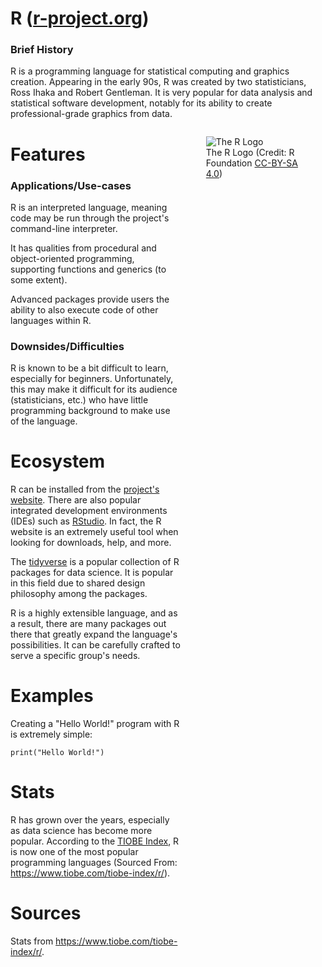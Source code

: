 # R ([r-project.org](https://www.r-project.org/))

### Brief History
R is a programming language for statistical computing and graphics creation. Appearing in the early 90s, R was created by two statisticians, Ross Ihaka and Robert Gentleman. It is very popular for data analysis and statistical software development, notably for its ability to create professional-grade graphics from data.

<figure style="float: right; width:30%; height:50%; object-fit:contain;">
<img src="https://www.r-project.org/logo/Rlogo.svg" alt="The R Logo">
<figcaption>The R Logo (Credit: R Foundation <a href="https://creativecommons.org/licenses/by-sa/4.0/">CC-BY-SA 4.0</a>)</figcaption>
</figure>

# Features
### Applications/Use-cases
R is an interpreted language, meaning code may be run through the project's command-line interpreter.

It has qualities from procedural and object-oriented programming, supporting functions and generics (to some extent).

Advanced packages provide users the ability to also execute code of other languages within R.

### Downsides/Difficulties
R is known to be a bit difficult to learn, especially for beginners. Unfortunately, this may make it difficult for its audience (statisticians, etc.) who have little programming background to make use of the language.

# Ecosystem
R can be installed from the [project's website](https://www.r-project.org/). There are also popular integrated development environments (IDEs) such as [RStudio](https://www.rstudio.com/categories/rstudio-ide/). In fact, the R website is an extremely useful tool when looking for downloads, help, and more.

The [tidyverse](https://www.tidyverse.org/) is a popular collection of R packages for data science. It is popular in this field due to shared design philosophy among the packages.

R is a highly extensible language, and as a result, there are many packages out there that greatly expand the language's possibilities.
It can be carefully crafted to serve a specific group's needs.

# Examples
Creating a "Hello World!" program with R is extremely simple:
```
print("Hello World!")
```

# Stats
R has grown over the years, especially as data science has become more popular. According to the [TIOBE Index](https://www.tiobe.com/tiobe-index), R is now one of the most popular programming languages (Sourced From: https://www.tiobe.com/tiobe-index/r/).

# Sources
Stats from https://www.tiobe.com/tiobe-index/r/.
